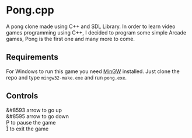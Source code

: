 # Pong.cpp

A pong clone made using C++ and SDL Library.
In order to learn video games programming using C++, I decided to program some simple Arcade games, Pong is the first one and many more to come.

## Requirements
For Windows to run this game you need [MinGW](https://www.google.com/search?client=firefox-b-d&q=Mingw) installed. Just clone the repo and type `mingw32-make.exe` and run `pong.exe`.

## Controls
&#8593 arrow to go up  <br />
&#8595 arrow to go down  <br />
&#80; to pause the game  <br />
 to exit the game  <br />
